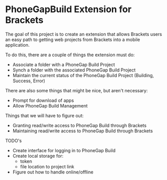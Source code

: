 # PhoneGapBuild Extension for Brackets

The goal of this project is to create an extension that allows Brackets 
users an easy path to getting web projects from Brackets into a mobile 
application. 

To do this, there are a couple of things the extension must do:

* Associate a folder with a PhoneGap Build Project
* Synch a folder with the associated PhoneGap Build Project
* Maintain the current status of the PhoneGap Build Project (Building, Success, Error) 

There are also some things that might be nice, but aren't necessary:

* Prompt for download of apps
* Allow PhoneGap Build Management

Things that we will have to figure out:

* Granting read/write access to PhoneGap Build through Brackets
* Maintaining read/write access to PhoneGap Build through Brackets


TODO's

* Create interface for logging in to PhoneGap Build
* Create local storage for:
    * token
    * file location to project link
* Figure out how to handle online/offline    
